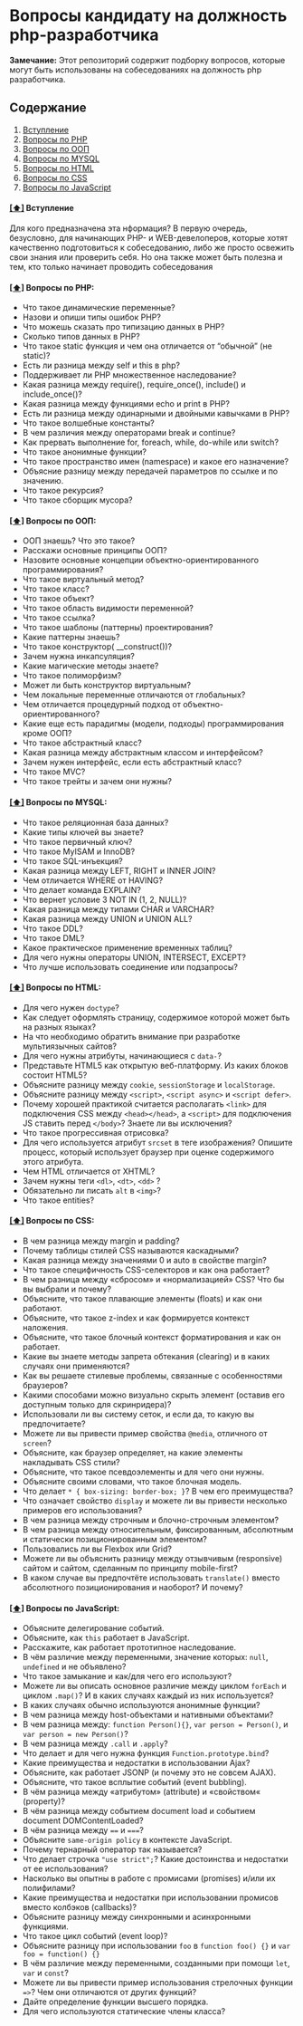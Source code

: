 
# Вопросы кандидату на должность php-разработчика

**Замечание:** Этот репозиторий содержит подборку вопросов, которые могут быть использованы на собеседованиях на должность php разработчика.

## <a name='toc'>Содержание</a>

  1. [Вступление](#introduction)
  1. [Вопросы по PHP](#php)
  1. [Вопросы по ООП](#oopphp)
  1. [Вопросы по MYSQL](#mysql)
  1. [Вопросы по HTML](#html)
  1. [Вопросы по CSS](#css)
  1. [Вопросы по JavaScript](#js)


#### [[⬆]](#toc) <a name='introduction'>Вступление</a>

Для кого предназначена эта нформация? В первую очередь, безусловно, для начинающих PHP- и WEB-девелоперов, которые хотят качественно подготовиться к
собеседованию, либо же просто освежить свои знания или проверить себя.
Но она также может быть полезна и тем, кто только начинает проводить собеседования

#### [[⬆]](#toc) <a name='php'>Вопросы по PHP:</a>

* Что такое динамические переменные?
* Назови и опиши типы ошибок PHP?
* Что можешь сказать про типизацию данных в PHP?
* Сколько типов данных в РНР?
* Что такое static функция и чем она отличается от “обычной” (не static)?
* Есть ли разница между self и this в php?
* Поддерживает ли РНР множественное наследование?
* Какая разница между require(), require_once(), include() и include_once()?
* Какая разница между функциями echo и print в PHP?
* Есть ли разница между одинарными и двойными кавычками в PHP?
* Что такое волшебные константы?
* В чем различия между операторами break и continue?
* Как прервать выполнение for, foreach, while, do-while или switch?
* Что такое анонимные функции?
* Что такое пространство имен (namespace) и какое его назначение?
* Объясние разницу между передачей параметров по ссылке и по значению.
* Что такое рекурсия?
* Что такое сборщик мусора?

#### [[⬆]](#toc) <a name='oopphp'>Вопросы по ООП:</a>

* ООП знаешь? Что это такое?
* Расскажи основные принципы ООП?
* Назовите основные концепции объектно-ориентированного программирования?
* Что такое виртуальный метод?
* Что такое класс?
* Что такое объект?
* Что такое область видимости переменной?
* Что такое ссылка?
* Что такое шаблоны (паттерны) проектирования?
* Какие паттерны знаешь?
* Что такое конструктор( __construct())?
* Зачем нужна инкапсуляция?
* Какие магические методы знаете?
* Что такое полиморфизм?
* Может ли быть конструктор виртуальным?
* Чем локальные переменные отличаются от глобальных?
* Чем отличается процедурный подход от объектно-ориентированного?
* Какие еще есть парадигмы (модели, подходы) программирования кроме
  ООП?
* Что такое абстрактный класс?
* Какая разница между абстрактным классом и интерфейсом?
* Зачем нужен интерфейс, если есть абстрактный класс?
* Что такое MVC?
* Что такое трейты и зачем они нужны?

#### [[⬆]](#toc) <a name='mysql'>Вопросы по MYSQL:</a>

* Что такое реляционная база данных?
* Какие типы ключей вы знаете?
* Что такое первичный ключ?
* Что такое MyISAM и InnoDB?
* Что такое SQL-инъекция?
* Какая разница между LEFT, RIGHT и INNER JOIN?
* Чем отличается WHERE от HAVING?
* Что делает команда EXPLAIN?
* Что вернет условие 3 NOT IN (1, 2, NULL)?
* Какая разница между типами CHAR и VARCHAR?
* Какая разница между UNION и UNION ALL?
* Что такое DDL?
* Что такое DML?
* Какое практическое применение временных таблиц?
* Для чего нужны операторы UNION, INTERSECT, EXCEPT?
* Что лучше использовать соединение или подзапросы?

#### [[⬆]](#toc) <a name='html'>Вопросы по HTML:</a>

* Для чего нужен `doctype`?
* Как следует оформлять страницу, содержимое которой может быть на разных языках?
* На что необходимо обратить внимание при разработке мультиязычных сайтов?
* Для чего нужны атрибуты, начинающиеся с `data-`?
* Представьте HTML5 как открытую веб-платформу. Из каких блоков состоит HTML5?
* Объясните разницу между `cookie`, `sessionStorage` и `localStorage`.
* Объясните разницу между `<script>`, `<script async>` и `<script defer>`.
* Почему хорошей практикой считается располагать `<link>` для подключения CSS между `<head></head>`, а `<script>` для подключения JS ставить перед `</body>`? Знаете ли вы исключения?
* Что такое прогрессивная отрисовка?
* Для чего используется атрибут `srcset` в теге изображения? Опишите процесс, который использует браузер при оценке содержимого этого атрибута.
* Чем HTML отличается от XHTML?
* Зачем нужны теги `<dl>`, `<dt>`, `<dd>` ?
* Обязательно ли писать `alt` в `<img>`?
* Что такое entities?

#### [[⬆]](#toc) <a name='css'>Вопросы по CSS:</a>

* В чем разница между margin и padding?
* Почему таблицы стилей CSS называются каскадными?
* Какая разница между значениями 0 и auto в свойстве margin?
* Что такое специфичность CSS-селекторов и как она работает?
* В чем разница между «сбросом» и «нормализацией» CSS? Что бы вы выбрали и почему?
* Объясните, что такое плавающие элементы (floats) и как они работают.
* Объясните, что такое z-index и как формируется контекст наложения.
* Объясните, что такое блочный контекст форматирования и как он работает.
* Какие вы знаете методы запрета обтекания (clearing) и в каких случаях они применяются?
* Как вы решаете стилевые проблемы, связанные с особенностями браузеров?
* Какими способами можно визуально скрыть элемент (оставив его доступным только для скринридера)?
* Использовали ли вы систему сеток, и если да, то какую вы предпочитаете?
* Можете ли вы привести пример свойства `@media`, отличного от `screen`?
* Объясните, как браузер определяет, на какие элементы накладывать CSS стили?
* Объясните, что такое псевдоэлементы и для чего они нужны.
* Объясните своими словами, что такое блочная модель.
* Что делает ```* { box-sizing: border-box; }```? В чем его преимущества?
* Что означает свойство `display` и можете ли вы привести несколько примеров его использования?
* В чем разница между строчным и блочно-строчным элементом?
* В чем разница между относительным, фиксированным, абсолютным и статически позиционированным элементом?
* Пользовались ли вы Flexbox или Grid?
* Можете ли вы объяснить разницу между отзывчивым (responsive) сайтом и сайтом, сделанным по принципу mobile-first?
* В каком случае вы предпочтёте использовать `translate()` вместо абсолютного позиционирования и наоборот? И почему?

#### [[⬆]](#toc) <a name='js'>Вопросы по JavaScript:</a>

* Объясните делегирование событий.
* Объясните, как `this` работает в JavaScript.
* Расскажите, как работает прототипное наследование.
* В чём различие между переменными, значение которых: `null`, `undefined` и не объявлено?
* Что такое замыкание и как/для чего его используют?
* Можете ли вы описать основное различие между циклом `forEach` и циклом `.map()`? И в каких случаях каждый из них используется?
* В каких случаях обычно используются анонимные функции?
* В чем разница между host-объектами и нативными объектами?
* В чем разница между: `function Person(){}`, `var person = Person()`, и `var person = new Person()`?
* В чем разница между `.call` и `.apply`?
* Что делает и для чего нужна функция `Function.prototype.bind`?
* Какие преимущества и недостатки в использовании Ajax?
* Объясните, как работает JSONP (и почему это не совсем AJAX).
* Объясните, что такое всплытие событий (event bubbling).
* В чём разница между «атрибутом» (attribute) и «свойством« (property)?
* В чём разница между событием document load и событием document DOMContentLoaded?
* В чём разница между `==` и `===`?
* Объясните `same-origin policy` в контексте JavaScript.
* Почему тернарный оператор так называется?
* Что делает строчка `"use strict";`? Какие достоинства и недостатки от ее использования?
* Насколько вы опытны в работе с промисами (promises) и/или их полифилами?
* Какие преимущества и недостатки при использовании промисов вместо колбэков (callbacks)?
* Объясните разницу между синхронными и асинхронными функциями.
* Что такое цикл событий (event loop)?
* Объясните разницу при использовании `foo` в `function foo() {}` и `var foo = function() {}`
* В чём различие между переменными, созданными при помощи `let`, `var` и `const`?
* Можете ли вы привести пример использования стрелочных функции `=>`? Чем они отличаются от других функций?
* Дайте определение функции высшего порядка.
* Для чего используются статические члены класса?

